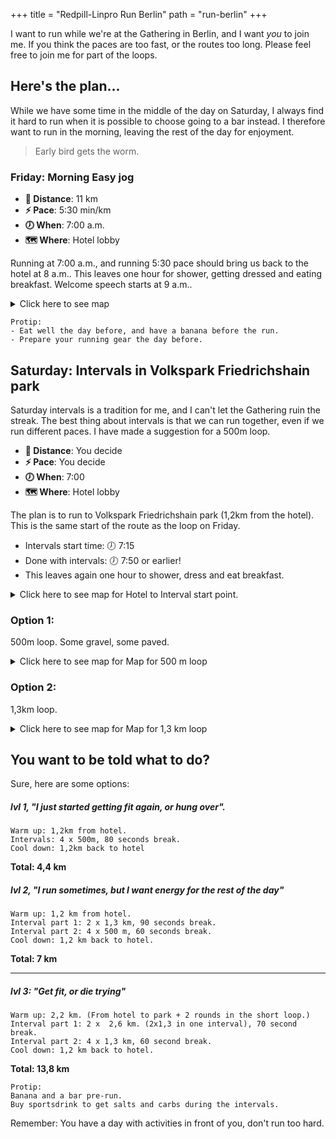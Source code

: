 +++
title = "Redpill-Linpro Run Berlin"
path = "run-berlin"
+++


I want to run while we're at the Gathering in Berlin, and I want *you* to join me. If you think the paces are too fast, or the routes too long. Please feel free to join me for part of the loops.

## Here's the plan...
While we have some time in the middle of the day on Saturday, I always find it hard to run when it is possible to choose going to a bar instead. I therefore want to run in the morning, leaving the rest of the day for enjoyment.

>Early bird gets the worm.

### Friday: Morning Easy jog

* **👟 Distance**: 11 km
* **⚡️ Pace**: 5:30 min/km
* **🕖️ When**: 7:00 a.m.
* **🗺️ Where**: Hotel lobby

Running at 7:00 a.m., and running 5:30 pace should bring us back to the hotel at 8 a.m.. This leaves one hour for shower, getting dressed and eating breakfast. Welcome speech starts at 9 a.m.. 

<details>
    <summary>Click here to see map</summary>
<div class="strava-embed-placeholder" data-embed-type="route" data-embed-id="3131596572066875968" data-units="metric" data-full-width="true"></div><script src="https://strava-embeds.com/embed.js"></script>
</details>

```
Protip:
- Eat well the day before, and have a banana before the run.
- Prepare your running gear the day before.
```

## Saturday: Intervals in Volkspark Friedrichshain park

Saturday intervals is a tradition for me, and I can't let the Gathering ruin the streak. The best thing about intervals is that we can run together, even if we run different paces. I have made a suggestion for a 500m loop.

* **👟 Distance**: You decide
* **⚡️ Pace**: You decide 
* **🕖️ When**: 7:00
* **🗺️ Where**: Hotel lobby

The plan is to run to Volkspark Friedrichshain park (1,2km from the hotel). This is the same start of the route as the loop on Friday.

* Intervals start time: 🕖️ 7:15
* Done with intervals: 🕖️ 7:50 or earlier!
* This leaves again one hour to shower, dress and eat breakfast.

<details>
    <summary>Click here to see map for Hotel to Interval start point.</summary>
<div class="strava-embed-placeholder" data-embed-type="route" data-embed-id="3131594414224144960" data-full-width="true"></div><script src="https://strava-embeds.com/embed.js"></script>
</details>

### Option 1:
500m loop. Some gravel, some paved.

<details>
    <summary>Click here to see map for Map for 500 m loop</summary>
<div class="strava-embed-placeholder" data-embed-type="route" data-embed-id="3133752551155802642" data-units="metric" data-full-width="true"></div><script src="https://strava-embeds.com/embed.js"></script>
</details>

### Option 2:
1,3km loop.

<details>
    <summary>Click here to see map for Map for 1,3 km loop</summary>
<div class="strava-embed-placeholder" data-embed-type="route" data-embed-id="3131595418442907154" data-units="metric" data-full-width="true"></div><script src="https://strava-embeds.com/embed.js"></script>
</details>

## You want to be told what to do?

Sure, here are some options:

##### lvl 1, "I just started getting fit again, or hung over".

```
Warm up: 1,2km from hotel.
Intervals: 4 x 500m, 80 seconds break.
Cool down: 1,2km back to hotel
```
**Total: 4,4 km**

##### lvl 2, "I run sometimes, but I want energy for the rest of the day"

```
Warm up: 1,2 km from hotel.
Interval part 1: 2 x 1,3 km, 90 seconds break.
Interval part 2: 4 x 500 m, 60 seconds break.
Cool down: 1,2 km back to hotel.
```
**Total: 7 km**

---

##### lvl 3: "Get fit, or die trying"

```
Warm up: 2,2 km. (From hotel to park + 2 rounds in the short loop.)
Interval part 1: 2 x  2,6 km. (2x1,3 in one interval), 70 second break.
Interval part 2: 4 x 1,3 km, 60 second break.
Cool down: 1,2 km back to hotel.
```
**Total: 13,8 km**

```
Protip:
Banana and a bar pre-run.
Buy sportsdrink to get salts and carbs during the intervals.
```

Remember: You have a day with activities in front of you, don't run too hard.
